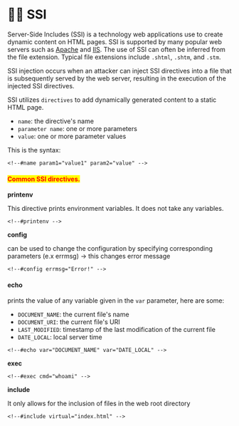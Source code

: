 # 🦹‍♂️ SSI

Server-Side Includes (SSI) is a technology web applications use to create dynamic content on HTML pages. SSI is supported by many popular web servers such as [Apache](https://httpd.apache.org/docs/current/howto/ssi.html) and [IIS](https://learn.microsoft.com/en-us/iis/configuration/system.webserver/serversideinclude). The use of SSI can often be inferred from the file extension. Typical file extensions include `.shtml`, `.shtm`, and `.stm`.

SSI injection occurs when an attacker can inject SSI directives into a file that is subsequently served by the web server, resulting in the execution of the injected SSI directives.

SSI utilizes `directives` to add dynamically generated content to a static HTML page.

* `name`: the directive's name
* `parameter name`: one or more parameters
* `value`: one or more parameter values

This is the syntax:

```ssi
<!--#name param1="value1" param2="value" -->
```

#### <mark style="color:red;">Common SSI directives.</mark>

**printenv**

This directive prints environment variables. It does not take any variables.

```ssi
<!--#printenv -->
```

**config**

can be used to change the configuration by specifying corresponding parameters (e.x errmsg) -> this changes error message

```ssi
<!--#config errmsg="Error!" -->
```

#### echo

prints the value of any variable given in the `var` parameter, here are some:

* `DOCUMENT_NAME`: the current file's name
* `DOCUMENT_URI`: the current file's URI
* `LAST_MODIFIED`: timestamp of the last modification of the current file
* `DATE_LOCAL`: local server time

```ssi
<!--#echo var="DOCUMENT_NAME" var="DATE_LOCAL" -->
```

**exec**

```ssi
<!--#exec cmd="whoami" -->
```

**include**

It only allows for the inclusion of files in the web root directory

```ssi
<!--#include virtual="index.html" -->
```
